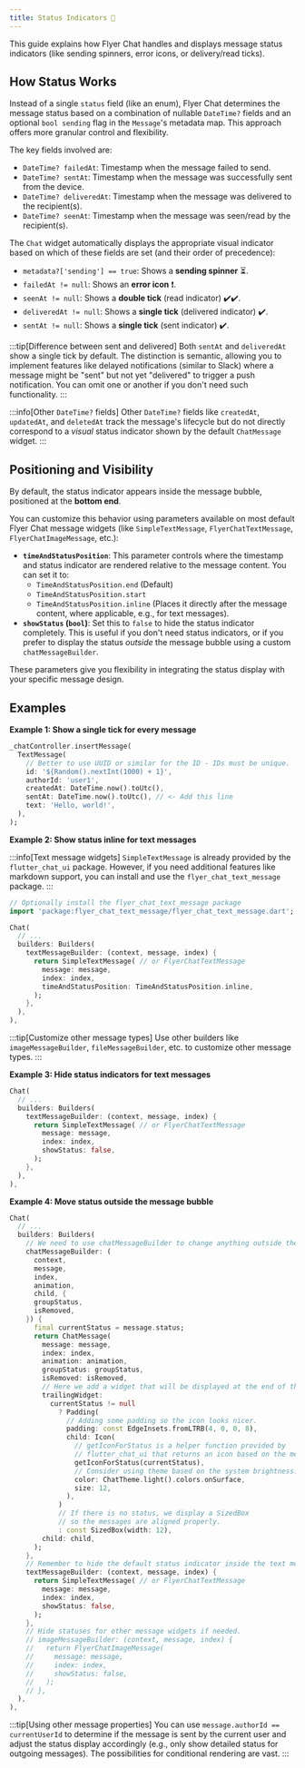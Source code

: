 ```yaml
---
title: Status Indicators 🔔
---
```


This guide explains how Flyer Chat handles and displays message status indicators (like sending spinners, error icons, or delivery/read ticks).

## How Status Works

Instead of a single `status` field (like an enum), Flyer Chat determines the message status based on a combination of nullable `DateTime?` fields and an optional `bool sending` flag in the `Message`'s metadata map. This approach offers more granular control and flexibility.

The key fields involved are:
*   `DateTime? failedAt`: Timestamp when the message failed to send.
*   `DateTime? sentAt`: Timestamp when the message was successfully sent from the device.
*   `DateTime? deliveredAt`: Timestamp when the message was delivered to the recipient(s).
*   `DateTime? seenAt`: Timestamp when the message was seen/read by the recipient(s).

The `Chat` widget automatically displays the appropriate visual indicator based on which of these fields are set (and their order of precedence):
*   `metadata?['sending'] == true`: Shows a **sending spinner** ⏳.
*   `failedAt != null`: Shows an **error icon** ❗.
*   `seenAt != null`: Shows a **double tick** (read indicator) ✔️✔️.
*   `deliveredAt != null`: Shows a **single tick** (delivered indicator) ✔️.
*   `sentAt != null`: Shows a **single tick** (sent indicator) ✔️.

:::tip[Difference between sent and delivered]
Both `sentAt` and `deliveredAt` show a single tick by default. The distinction is semantic, allowing you to implement features like delayed notifications (similar to Slack) where a message might be "sent" but not yet "delivered" to trigger a push notification. You can omit one or another if you don't need such functionality.
:::

:::info[Other `DateTime?` fields]
Other `DateTime?` fields like `createdAt`, `updatedAt`, and `deletedAt` track the message's lifecycle but do not directly correspond to a *visual* status indicator shown by the default `ChatMessage` widget.
:::

## Positioning and Visibility

By default, the status indicator appears inside the message bubble, positioned at the **bottom end**.

You can customize this behavior using parameters available on most default Flyer Chat message widgets (like `SimpleTextMessage`, `FlyerChatTextMessage`, `FlyerChatImageMessage`, etc.):

*   **`timeAndStatusPosition`**: This parameter controls where the timestamp and status indicator are rendered relative to the message content. You can set it to:
    *   `TimeAndStatusPosition.end` (Default)
    *   `TimeAndStatusPosition.start`
    *   `TimeAndStatusPosition.inline` (Places it directly after the message content, where applicable, e.g., for text messages).
*   **`showStatus` (`bool`)**: Set this to `false` to hide the status indicator completely. This is useful if you don't need status indicators, or if you prefer to display the status *outside* the message bubble using a custom `chatMessageBuilder`.

These parameters give you flexibility in integrating the status display with your specific message design.

## Examples

**Example 1: Show a single tick for every message**

```dart
_chatController.insertMessage(
  TextMessage(
    // Better to use UUID or similar for the ID - IDs must be unique.
    id: '${Random().nextInt(1000) + 1}',
    authorId: 'user1',
    createdAt: DateTime.now().toUtc(),
    sentAt: DateTime.now().toUtc(), // <- Add this line
    text: 'Hello, world!',
  ),
);
```

**Example 2: Show status inline for text messages**

:::info[Text message widgets]
`SimpleTextMessage` is already provided by the `flutter_chat_ui` package. However, if you need additional features like markdown support, you can install and use the `flyer_chat_text_message` package.
:::

```dart
// Optionally install the flyer_chat_text_message package
import 'package:flyer_chat_text_message/flyer_chat_text_message.dart';

Chat(
  // ...
  builders: Builders(
    textMessageBuilder: (context, message, index) {
      return SimpleTextMessage( // or FlyerChatTextMessage
        message: message,
        index: index,
        timeAndStatusPosition: TimeAndStatusPosition.inline,
      );
    },
  ),
),
```

:::tip[Customize other message types]
Use other builders like `imageMessageBuilder`, `fileMessageBuilder`, etc. to customize other message types.
:::

**Example 3: Hide status indicators for text messages**

```dart
Chat(
  // ...
  builders: Builders(
    textMessageBuilder: (context, message, index) {
      return SimpleTextMessage( // or FlyerChatTextMessage
        message: message,
        index: index,
        showStatus: false,
      );
    },
  ),
),
```

**Example 4: Move status outside the message bubble**

```dart
Chat(
  // ...
  builders: Builders(
    // We need to use chatMessageBuilder to change anything outside the message bubble.
    chatMessageBuilder: (
      context,
      message,
      index,
      animation,
      child, {
      groupStatus,
      isRemoved,
    }) {
      final currentStatus = message.status;
      return ChatMessage(
        message: message,
        index: index,
        animation: animation,
        groupStatus: groupStatus,
        isRemoved: isRemoved,
        // Here we add a widget that will be displayed at the end of the message bubble.
        trailingWidget:
          currentStatus != null
            ? Padding(
              // Adding some padding so the icon looks nicer.
              padding: const EdgeInsets.fromLTRB(4, 0, 0, 8),
              child: Icon(
                // getIconForStatus is a helper function provided by
                // flutter_chat_ui that returns an icon based on the message status.
                getIconForStatus(currentStatus),
                // Consider using theme based on the system brightness.
                color: ChatTheme.light().colors.onSurface,
                size: 12,
              ),
            )
            // If there is no status, we display a SizedBox
            // so the messages are aligned properly.
            : const SizedBox(width: 12),
        child: child,
      );
    },
    // Remember to hide the default status indicator inside the text message bubble!
    textMessageBuilder: (context, message, index) {
      return SimpleTextMessage( // or FlyerChatTextMessage
        message: message,
        index: index,
        showStatus: false,
      );
    },
    // Hide statuses for other message widgets if needed.
    // imageMessageBuilder: (context, message, index) {
    //   return FlyerChatImageMessage(
    //     message: message,
    //     index: index,
    //     showStatus: false,
    //   );
    // },
  ),
),
```

:::tip[Using other message properties]
You can use `message.authorId == currentUserId` to determine if the message is sent by the current user and adjust the status display accordingly (e.g., only show detailed status for outgoing messages). The possibilities for conditional rendering are vast.
:::
